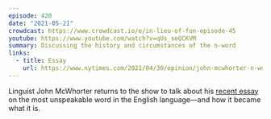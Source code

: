 ```yaml
---
episode: 420
date: "2021-05-21"
crowdcast: https://www.crowdcast.io/e/in-lieu-of-fun-episode-45
youtube: https://www.youtube.com/watch?v=qUs_seQCKVM
summary: Discussing the history and circumstances of the n-word
links:
  - title: Essay
    url: https://www.nytimes.com/2021/04/30/opinion/john-mcwhorter-n-word-unsayable.html
---
```

Linguist John McWhorter returns to the show to talk about his [recent essay][essay] on the most unspeakable word in the English language—and how it became what it is.

[essay]: https://www.nytimes.com/2021/04/30/opinion/john-mcwhorter-n-word-unsayable.html
